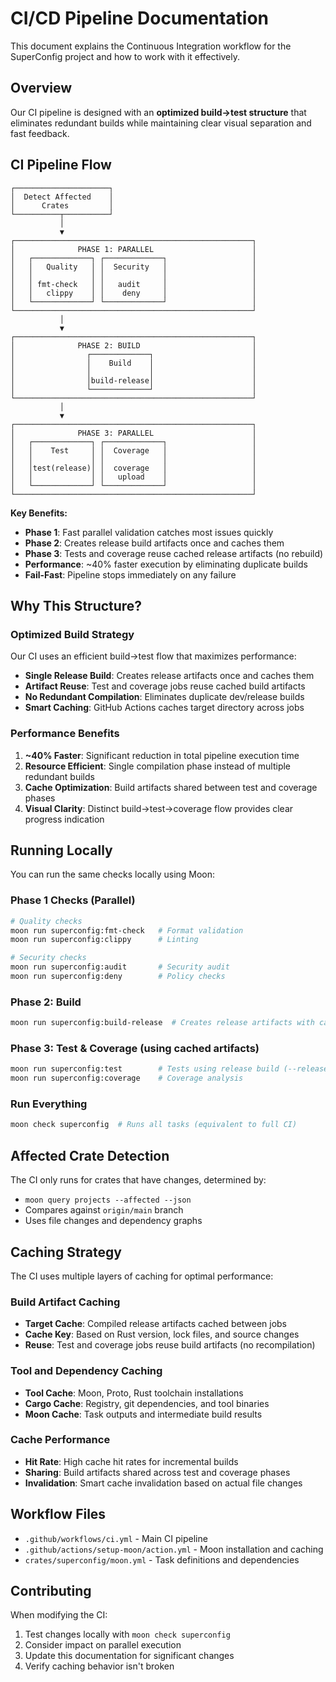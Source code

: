 # CI/CD Pipeline Documentation

This document explains the Continuous Integration workflow for the SuperConfig project and how to work with it effectively.

## Overview

Our CI pipeline is designed with an **optimized build→test structure** that eliminates redundant builds while maintaining clear visual separation and fast feedback.

## CI Pipeline Flow

```
┌─────────────────────┐
│  Detect Affected    │
│      Crates         │
└──────────┬──────────┘
           │
           ▼
┌─────────────────────────────────────────────────────┐
│              PHASE 1: PARALLEL                      │
│   ┌─────────────┐ ┌─────────────┐                   │
│   │   Quality   │ │  Security   │                   │
│   │             │ │             │                   │
│   │ fmt-check   │ │   audit     │                   │
│   │   clippy    │ │    deny     │                   │
│   └─────────────┘ └─────────────┘                   │
└─────────────────────────────────────────────────────┘
           │
           ▼
┌─────────────────────────────────────────────────────┐
│              PHASE 2: BUILD                         │
│                ┌─────────────┐                      │
│                │    Build    │                      │
│                │             │                      │
│                │build-release│                      │
│                └─────────────┘                      │
└─────────────────────────────────────────────────────┘
           │
           ▼
┌─────────────────────────────────────────────────────┐
│              PHASE 3: PARALLEL                      │
│   ┌─────────────┐ ┌─────────────┐                   │
│   │    Test     │ │  Coverage   │                   │
│   │             │ │             │                   │
│   │test(release)│ │  coverage   │                   │
│   │             │ │   upload    │                   │
│   └─────────────┘ └─────────────┘                   │
└─────────────────────────────────────────────────────┘
```

**Key Benefits:**
- **Phase 1**: Fast parallel validation catches most issues quickly
- **Phase 2**: Creates release build artifacts once and caches them
- **Phase 3**: Tests and coverage reuse cached release artifacts (no rebuild)
- **Performance**: ~40% faster execution by eliminating duplicate builds
- **Fail-Fast**: Pipeline stops immediately on any failure

## Why This Structure?

### Optimized Build Strategy
Our CI uses an efficient build→test flow that maximizes performance:
- **Single Release Build**: Creates release artifacts once and caches them
- **Artifact Reuse**: Test and coverage jobs reuse cached build artifacts
- **No Redundant Compilation**: Eliminates duplicate dev/release builds
- **Smart Caching**: GitHub Actions caches target directory across jobs

### Performance Benefits
1. **~40% Faster**: Significant reduction in total pipeline execution time
2. **Resource Efficient**: Single compilation phase instead of multiple redundant builds
3. **Cache Optimization**: Build artifacts shared between test and coverage phases
4. **Visual Clarity**: Distinct build→test→coverage flow provides clear progress indication

## Running Locally

You can run the same checks locally using Moon:

### Phase 1 Checks (Parallel)
```bash
# Quality checks
moon run superconfig:fmt-check   # Format validation
moon run superconfig:clippy      # Linting

# Security checks
moon run superconfig:audit       # Security audit
moon run superconfig:deny        # Policy checks
```

### Phase 2: Build
```bash
moon run superconfig:build-release  # Creates release artifacts with caching
```

### Phase 3: Test & Coverage (using cached artifacts)
```bash
moon run superconfig:test        # Tests using release build (--release flag)
moon run superconfig:coverage    # Coverage analysis
```

### Run Everything
```bash
moon check superconfig  # Runs all tasks (equivalent to full CI)
```

## Affected Crate Detection

The CI only runs for crates that have changes, determined by:
- `moon query projects --affected --json` 
- Compares against `origin/main` branch
- Uses file changes and dependency graphs

## Caching Strategy

The CI uses multiple layers of caching for optimal performance:

### Build Artifact Caching
- **Target Cache**: Compiled release artifacts cached between jobs
- **Cache Key**: Based on Rust version, lock files, and source changes
- **Reuse**: Test and coverage jobs reuse build artifacts (no recompilation)

### Tool and Dependency Caching  
- **Tool Cache**: Moon, Proto, Rust toolchain installations
- **Cargo Cache**: Registry, git dependencies, and tool binaries
- **Moon Cache**: Task outputs and intermediate build results

### Cache Performance
- **Hit Rate**: High cache hit rates for incremental builds
- **Sharing**: Build artifacts shared across test and coverage phases
- **Invalidation**: Smart cache invalidation based on actual file changes


## Workflow Files

- `.github/workflows/ci.yml` - Main CI pipeline
- `.github/actions/setup-moon/action.yml` - Moon installation and caching
- `crates/superconfig/moon.yml` - Task definitions and dependencies

## Contributing

When modifying the CI:
1. Test changes locally with `moon check superconfig`
2. Consider impact on parallel execution
3. Update this documentation for significant changes
4. Verify caching behavior isn't broken